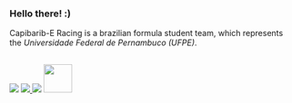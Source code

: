 ### Hello there! :) 

Capibarib-E Racing is a brazilian formula student team, which represents the _Universidade Federal de Pernambuco (UFPE)_. 
##

<div>
  <a href="https://www.instagram.com/capibariberacing/" target="_blank"><img src="https://img.shields.io/badge/Instagram-E4405F?style=for-the-badge&logo=instagram&logoColor=white" target="_blank"></a>
  <a href="https://www.linkedin.com/company/capibaribe-racing/" target="_blank"><img src="https://img.shields.io/badge/LinkedIn-0077B5?style=for-the-badge&logo=linkedin&logoColor=white" target="_blank">
  <a href="https://twitter.com/capibarib_E" target="_blank"><img src="https://img.shields.io/badge/Twitter-1DA1F2?style=for-the-badge&logo=twitter&logoColor=white" target="_blank"></a>
  <a href="https://dribbble.com/shots/2071690-Formula-One/attachments/9117753?mode=media"><img width="50px" src="https://user-images.githubusercontent.com/103862002/176463183-1995b905-b97b-413a-bd49-0461010946b9.gif"></a>
</div>
<div>

</div>


